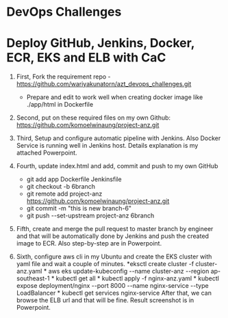 # DevOps Challenges
# Deploy GitHub, Jenkins, Docker, ECR, EKS and ELB with CaC

1. First, Fork the requirement repo - https://github.com/wariyakunatorn/azt_devops_challenges.git 
      * Prepare and edit to work well when creating docker image like ./app/html in Dockerfile

2. Second, put on these required files on my own Github: https://github.com/komoelwinaung/project-anz.git

3. Third, Setup and configure automatic pipeline with Jenkins. Also Docker Service is running well in Jenkins host. Details explanation is my attached Powerpoint.

4. Fourth, update index.html and add, commit and push to my own GitHub
      * git add app Dockerfile Jenkinsfile
      * git checkout -b 6branch
      * git remote add project-anz https://github.com/komoelwinaung/project-anz.git
      * git commit -m "this is new branch-6"
      * git push --set-upstream project-anz 6branch

5. Fifth, create and merge the pull request to master branch by engineer and that will be automatically done by Jenkins and push the created image to ECR. Also step-by-step are in Powerpoint.

6. Sixth, configure aws cli in my Ubuntu and create the EKS cluster with yaml file and wait a couple of minutes.
*eksctl create cluster -f cluster-anz.yaml
       * aws eks update-kubeconfig --name cluster-anz --region ap-southeast-1
       * kubectl get all
       * kubectl apply -f nginx-anz.yaml
       * kubectl expose deployment/nginx --port 8000 --name nginx-service --type LoadBalancer
       * kubectl get services nginx-service
    After that, we can browse the ELB url and that will be fine. Result screenshot is in Powerpoint.


